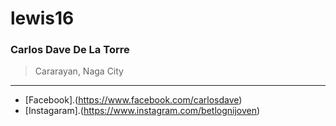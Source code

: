 # lewis16
### Carlos Dave De La Torre

> Cararayan, Naga City
---
- [Facebook].(https://www.facebook.com/carlosdave)
- [Instagaram].(https://www.instagram.com/betlognijoven)
